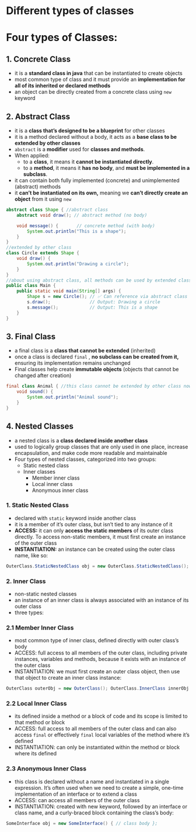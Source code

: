 # Different types of classes

# Four types of Classes:

## 1. Concrete Class

- it is a **standard class in java** that can be instantiated to create objects
- most common type of class and it must provide an **implementation for all of its inherited or declared methods**
- an object can be directly created from a concrete class using `new` keyword

## 2. Abstract Class

- it is a **class that’s designed to be a blueprint** for other classes
- it is a method declared without a body, it acts as a **base class to be extended by other classes**
- `abstract` is a **modifier** used for **classes and methods**.
- When applied:
    - to a **class**, it means it **cannot be instantiated directly**.
    - to a **method**, it means it **has no body**, and **must be implemented in a subclass**.
- it can contain both fully implemented (concrete) and unimplemented (abstract) methods
- it **can’t be instantiated on its own,** meaning we **can’t directly create an object** from it using `new`

```java
abstract class Shape { //abstract class
    abstract void draw(); // abstract method (no body)

    void message() {       // concrete method (with body)
        System.out.println("This is a shape");
    }
}
//extended by other class
class Circle extends Shape {
    void draw() {
        System.out.println("Drawing a circle");
    }
}
//about using abstract class, all methods can be used by extended class
public class Main {
    public static void main(String[] args) {
        Shape s = new Circle(); // ✅ Can reference via abstract class
        s.draw();               // Output: Drawing a circle
        s.message();            // Output: This is a shape
    }
}
```

## 3. Final Class

- a final class is a **class that cannot be extended** (inherited)
- once a class is declared `final` , **no subclass can be created from it,** ensuring its implementation remains unchanged
- Final classes help create **immutable objects** (objects that cannot be changed after creation)

```java
final class Animal { //this class cannot be extended by other class now
    void sound() {
        System.out.println("Animal sound");
    }
}
```

## 4. Nested Classes

- a nested class is a **class declared inside another class**
- used to logically group classes that are only used in one place, increase encapsulation, and make code more readable and maintainable
- Four types of nested classes, categorized into two groups:
    - Static nested class
    - Inner classes
        - Member inner class
        - Local inner class
        - Anonymous inner class

### 1. Static Nested Class

- declared with `static` keyword inside another class
- it is a member of it’s outer class, but isn’t tied to any instance of it
- **ACCESS:** it can only **access the static members** of its outer class directly. To access non-static members, it must first create an instance of the outer class
- **INSTANTIATION:** an instance can be created using the outer class name, like so:

```java
OuterClass.StaticNestedClass obj = new OuterClass.StaticNestedClass();
```

### 2. Inner Class

- non-static nested classes
- an instance of an inner class is always associated with an instance of its outer class
- three types:

### 2.1 Member Inner Class

- most common type of inner class, defined directly with outer class’s body
- ACCESS: full access to all members of the outer class, including private instances, variables and methods, because it exists with an instance of the outer class
- INSTANTIATION: we must first create an outer class object, then use that object to create an inner class instance:

```java
OuterClass outerObj = new OuterClass(); OuterClass.InnerClass innerObj = outerObj.new InnerClass();
```

### 2.2 Local Inner Class

- its defined inside a method or a block of code and its scope is limited to that method or block
- ACCESS: full access to all members of the outer class and can also access `final` or effectively `final` local variables of the method where it’s defined
- INSTANTIATION: can only be instantiated within the method or block where its defined

### 2.3 Anonymous Inner Class

- this class is declared without a name and instantiated in a single expression. It’s often used when we need to create a simple, one-time implementation of an interface or to extend a class
- ACCESS: can access all members of the outer class
- INSTANTIATION: created with new keyword, followed by an interface or class name, and a curly-braced block containing the class’s body:

```java
SomeInterface obj = new SomeInterface() { // class body };
```